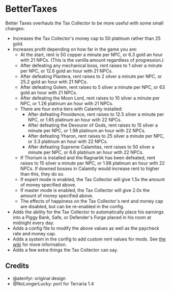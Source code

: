 # BetterTaxes
Better Taxes overhauls the Tax Collector to be more useful with some small changes:
* Increases the Tax Collector's money cap to 50 platinum rather than 25 gold.
* Increases profit depending on how far in the game you are:
    * At the start, rent is 50 copper a minute per NPC, or 6.3 gold an hour with 21 NPCs. (This is the vanilla amount regardless of progression.)
    * After defeating any mechanical boss, rent raises to 1 silver a minute per NPC, or 12.6 gold an hour with 21 NPCs.
    * After defeating Plantera, rent raises to 2 silver a minute per NPC, or 25.2 gold an hour with 21 NPCs.
    * After defeating Golem, rent raises to 5 silver a minute per NPC, or 63 gold an hour with 21 NPCs.
    * After defeating the Moon Lord, rent raises to 10 silver a minute per NPC, or 1.26 platinum an hour with 21 NPCs.
    * There are four extra tiers with Calamity installed:
        * After defeating Providence, rent raises to 12.5 silver a minute per NPC, or 1.65 platinum an hour with 22 NPCs.
        * After defeating the Devourer of Gods, rent raises to 15 silver a minute per NPC, or 1.98 platinum an hour with 22 NPCs.
        * After defeating Yharon, rent raises to 25 silver a minute per NPC, or 3.3 platinum an hour with 22 NPCs.
        * After defeating Supreme Calamitas, rent raises to 50 silver a minute per NPC, or 6.6 platinum an hour with 22 NPCs.
    * If Thorium is installed and the Ragnarök has been defeated, rent raises to 15 silver a minute per NPC, or 1.98 platinum an hour with 22 NPCs. If downed bosses in Calamity would increase rent to higher than this, they do so.
    * If expert mode is enabled, the Tax Collector will give 1.5x the amount of money specified above.
    * If master mode is enabled, the Tax Collector will give 2.0x the amount of money specified above.
    * The effects of happiness on the Tax Collector's rent and money cap are disabled, but can be re-enabled in the config.
* Adds the ability for the Tax Collector to automatically place his earnings into a Piggy Bank, Safe, or Defender's Forge placed in his room at midnight every day.
* Adds a config file to modify the above values as well as the paycheck rate and money cap.
* Adds a system in the config to add custom rent values for mods. See [the wiki](https://github.com/nolongerlucky/bettertaxes/wiki) for more information.
* Adds a few extra things the Tax Collector can say.

## Credits
- @atenfyr: original design
- @NoLongerLucky: port for Terraria 1.4
